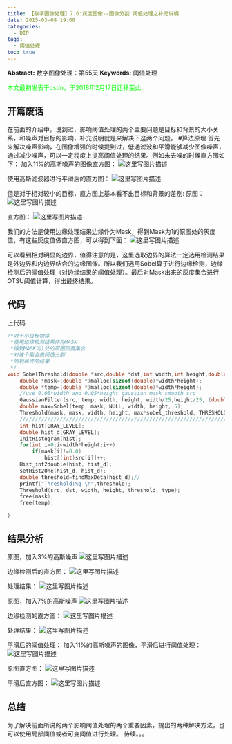 ```yaml
---
title: 【数字图像处理】7.6:灰度图像--图像分割 阈值处理之补充说明
date: 2015-03-08 19:00
categories:
  - DIP
tags:
  - 阈值处理
toc: true
---
```

**Abstract:** 数字图像处理：第55天
**Keywords:** 阈值处理
<!--more-->
<font color="00FF00">本文最初发表于csdn，于2018年2月17日迁移至此</font>
## 开篇废话
在前面的介绍中，说到过，影响阈值处理的两个主要问题是目标和背景的大小关系，和噪声对目标的影响，补充说明就是来解决下这两个问题。
#算法原理
首先来解决噪声影响，在图像增强的时候提到过，低通滤波和平滑能够减少图像噪声，通过减少噪声，可以一定程度上提高阈值处理的结果。例如未去噪的时候直方图如下：
加入11%的高斯噪声的图像直方图：
![这里写图片描述](DIP-7-6-灰度图像-图像分割-阈值处理之补充说明/20150308182457479.jpeg)

使用高斯滤波器进行平滑后的直方图：
![这里写图片描述](DIP-7-6-灰度图像-图像分割-阈值处理之补充说明/20150308182533827.jpeg)

但是对于相对较小的目标，直方图上基本看不出目标和背景的差别:
原图：
![这里写图片描述](DIP-7-6-灰度图像-图像分割-阈值处理之补充说明/20150308183257726.jpeg)

直方图：
![这里写图片描述](DIP-7-6-灰度图像-图像分割-阈值处理之补充说明/20150308183149507.jpeg)

我们的方法是使用边缘处理结果边缘作为Mask，得到Mask为1的原图处的灰度值，有这些灰度值做直方图，可以得到下面：
![这里写图片描述](DIP-7-6-灰度图像-图像分割-阈值处理之补充说明/20150308183446505.jpeg)

可以看到相对明显的边界，值得注意的是，这里选取边界的算法一定选用检测结果是外边界和内边界结合的边缘图像。所以我们选用Sobel算子进行边缘检测，边缘检测后的阈值处理（对边缘结果的阈值处理）。最后对Mask出来的灰度集合进行OTSU阈值计算，得出最终结果。

## 代码
上代码
```c++
/*对于小目标物体
 *使用边缘检测结果作为MASK
 *得到MASK为1处的原图灰度集合
 *对这个集合做阈值分割
 *的到最终的结果
 */
void SobelThreshold(double *src,double *dst,int width,int height,double sobel_threshold,int type){
    double *mask=(double *)malloc(sizeof(double)*width*height);
    double *temp=(double *)malloc(sizeof(double)*width*height);
    //use 0.05*width and 0.05*height gaussian mask smooth src
    GaussianFilter(src, temp, width, height, width/25,height/25, (double)width/150.);
    double max=Sobel(temp, mask, NULL, width, height, 5);
    Threshold(mask, mask, width, height, max*sobel_threshold, THRESHOLD_TYPE3);
    ///////////////////////////////////////////////////////////////////////////
    int hist[GRAY_LEVEL];
    double hist_d[GRAY_LEVEL];
    InitHistogram(hist);
    for(int i=0;i<width*height;i++)
        if(mask[i]!=0.0)
            hist[(int)src[i]]++;
    Hist_int2double(hist, hist_d);
    setHist2One(hist_d, hist_d);
    double threshold=findMaxDeta(hist_d);//
    printf("Threshold:%g \n",threshold);
    Threshold(src, dst, width, height, threshold, type);
    free(mask);
    free(temp);

}

```
## 结果分析
原图，加入3%的高斯噪声
![这里写图片描述](DIP-7-6-灰度图像-图像分割-阈值处理之补充说明/20150308184139999.jpeg)

边缘检测后的直方图：
![这里写图片描述](DIP-7-6-灰度图像-图像分割-阈值处理之补充说明/20150308184108940.jpeg)

处理结果：
![这里写图片描述](DIP-7-6-灰度图像-图像分割-阈值处理之补充说明/20150308185119275.jpeg)

原图，加入7%的高斯噪声
![这里写图片描述](DIP-7-6-灰度图像-图像分割-阈值处理之补充说明/20150308185052225.jpeg)

边缘检测的直方图：
![这里写图片描述](DIP-7-6-灰度图像-图像分割-阈值处理之补充说明/20150308185222892.jpeg)

处理结果：
![这里写图片描述](DIP-7-6-灰度图像-图像分割-阈值处理之补充说明/20150308185237103.jpeg)

平滑后的阈值处理：
加入11%的高斯噪声的图像，平滑后进行阈值处理：
![这里写图片描述](DIP-7-6-灰度图像-图像分割-阈值处理之补充说明/20150308185619045.jpeg)

原图直方图：
![这里写图片描述](DIP-7-6-灰度图像-图像分割-阈值处理之补充说明/20150308185447349.jpeg)

平滑后直方图：
![这里写图片描述](DIP-7-6-灰度图像-图像分割-阈值处理之补充说明/20150308185637843.jpeg)

## 总结
为了解决前面所说的两个影响阈值处理的两个重要因素，提出的两种解决方法，也可以使用局部阈值或者可变阈值进行处理。
待续。。。
